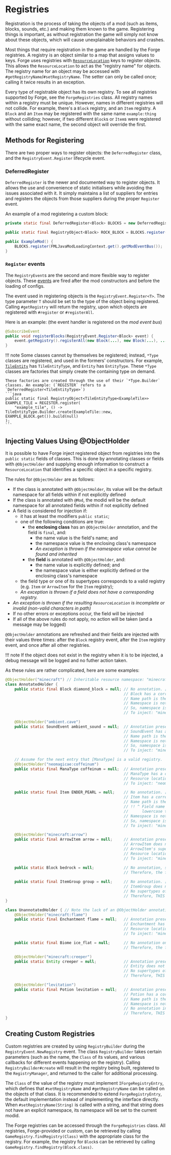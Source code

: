 Registries
==========

Registration is the process of taking the objects of a mod (such as items, blocks, sounds, etc.) and making them known to the game. Registering things is important, as without registration the game will simply not know about these objects, which will cause unexplainable behaviors and crashes. 

Most things that require registration in the game are handled by the Forge registries. A registry is an object similar to a map that assigns values to keys. Forge uses registries with [`ResourceLocation`][ResourceLocation] keys to register objects. This allows the `ResourceLocation` to act as the "registry name" for objects. The registry name for an object may be accessed with `#getRegistryName`/`#setRegistryName`. The setter can only be called once; calling it twice results in an exception. 

Every type of registrable object has its own registry. To see all registries supported by Forge, see the `ForgeRegistries` class. All registry names within a registry must be unique. However, names in different registries will not collide. For example, there's a `Block` registry, and an `Item` registry. A `Block` and an `Item` may be registered with the same name `example:thing` without colliding; however, if two different `Block`s or `Item`s were registered with the same exact name, the second object will override the first.

Methods for Registering
------------------

There are two proper ways to register objects: the `DeferredRegister` class, and the `RegistryEvent.Register` lifecycle event.

### DeferredRegister

`DeferredRegister` is the newer and documented way to register objects. It allows the use and convenience of static initialisers while avoiding the issues associated with it. It simply maintains a list of suppliers for entries and registers the objects from those suppliers during the proper `Register` event.

An example of a mod registering a custom block:

```java
private static final DeferredRegister<Block> BLOCKS = new DeferredRegister<>(ForgeRegistries.BLOCKS, MODID);

public static final RegistryObject<Block> ROCK_BLOCK = BLOCKS.register("rock", () -> new Block(Block.Properties.create(Material.ROCK)));

public ExampleMod() {
    BLOCKS.register(FMLJavaModLoadingContext.get().getModEventBus());
}
```

### `Register` events

The `RegistryEvent`s are the second and more flexible way to register objects. These [events][] are fired after the mod constructors and before the loading of configs.

The event used in registering objects is the `RegistryEvent.Register<T>`. The type parameter `T` should be set to the type of the object being registered. Calling `#getRegistry` will return the registry, upon which objects are registered with `#register` or `#registerAll`. 

Here is an example: (the event handler is registered on the *mod event bus*)

```java
@SubscribeEvent
public void registerBlocks(RegistryEvent.Register<Block> event) {
    event.getRegistry().registerAll(new Block(...), new Block(...), ...);
}
```

!!! note
    Some classes cannot by themselves be registered; instead, `*Type` classes are registered, and used in the formers' constructors. For example, [`TileEntity`][tileentity] has `TileEntityType`, and `Entity` has `EntityType`. These `*Type` classes are factories that simply create the containing type on demand. 
    
    These factories are created through the use of their `*Type.Builder` classes. An example: (`REGISTER` refers to a `DeferredRegister<TileEntityType>`)
    ```java
    public static final RegistryObject<TileEntityType<ExampleTile>> EXAMPLE_TILE = REGISTER.register(
        "example_tile", () -> TileEntityType.Builder.create(ExampleTile::new, EXAMPLE_BLOCK.get()).build(null)
    );
    ```

Injecting Values Using @ObjectHolder
-------------------------------------

It is possible to have Forge inject registered object from registries into the `public static` fields of classes. This is done by annotating classes or fields with `@ObjectHolder` and supplying enough information to construct a `ResourceLocation` that identifies a specific object in a specific registry.

The rules for `@ObjectHolder` are as follows:

* If the class is annotated with `@ObjectHolder`, its value will be the default namespace for all fields within if not explicitly defined
* If the class is annotated with `@Mod`, the modid will be the default namespace for all annotated fields within if not explicitly defined
* A field is considered for injection if:
    * it has at least the modifiers `public static`;
    * one of the following conditions are true:
        * the **enclosing class** has an `@ObjectHolder` annotation, and the field is `final`, and:
            * the name value is the field's name; and
            * the namespace value is the enclosing class's namespace
            * _An exception is thrown if the namespace value cannot be found and inherited_
        * the **field** is annotated with `@ObjectHolder`, and:
            * the name value is explicitly defined; and
            * the namespace value is either explicitly defined or the enclosing class's namespace
    * the field type or one of its supertypes corresponds to a valid registry (e.g. `Item` or `ArrowItem` for the `Item` registry);
    * _An exception is thrown if a field does not have a corresponding registry._
* _An exception is thrown if the resulting `ResourceLocation` is incomplete or invalid (non-valid characters in path)_
* If no other errors or exceptions occur, the field will be injected
* If all of the above rules do not apply, no action will be taken (and a message may be logged)

`@ObjectHolder` annotations are refreshed and their fields are injected with their values three times: after the `Block` registry event, after the `Item` registry event, and once after all other registries. 

!!! note
    If the object does not exist in the registry when it is to be injected, a debug message will be logged and no futher action taken.

As these rules are rather complicated, here are some examples:
```java
@ObjectHolder("minecraft") // Inheritable resource namespace: "minecraft"
class AnnotatedHolder {
    public static final Block diamond_block = null; // No annotation. [public static final] is required.
                                                    // Block has a corresponding registry: [Block]
                                                    // Name path is the name of the field: "diamond_block"
                                                    // Namespace is not explicitly defined.
                                                    // So, namespace is inherited from class annotation: "minecraft"
                                                    // To inject: "minecraft:diamond_block" from the [Block] registry

    @ObjectHolder("ambient.cave")
    public static SoundEvent ambient_sound = null;  // Annotation present. [public static] is required.
                                                    // SoundEvent has a corresponding registry: [SoundEvent]
                                                    // Name path is the value of the annotation: "ambient.cave"
                                                    // Namespace is not explicitly defined.
                                                    // So, namespace is inherited from class annotation: "minecraft"
                                                    // To inject: "minecraft:ambient.cave" from the [SoundEvent] registry

    // Assume for the next entry that [ManaType] is a valid registry.          
    @ObjectHolder("neomagicae:coffeinum")
    public static final ManaType coffeinum = null;  // Annotation present. [public static] is required. [final] is optional.
                                                    // ManaType has a corresponding registry: [ManaType] (custom registry)
                                                    // Resource location is explicitly defined: "neomagicae:coffeinum"
                                                    // To inject: "neomagicae:coffeinum" from the [ManaType] registry

    public static final Item ENDER_PEARL = null;    // No annotation. [public static final] is required.
                                                    // Item has a corresponding registry: [Item].
                                                    // Name path is the name of the field: "ENDER_PEARL" -> "ender_pearl"
                                                    // !! ^ Field name is valid, because ResourceLocations
                                                    //      lowercase their values automatically.
                                                    // Namespace is not explicitly defined.
                                                    // So, namespace is inherited from class annotation: "minecraft"
                                                    // To inject: "minecraft:ender_pearl" from the [Item] registry

    @ObjectHolder("minecraft:arrow")
    public static final ArrowItem arrow = null;     // Annotation present. [public static] is required. [final] is optional.
                                                    // ArrowItem does not have a corresponding registry.
                                                    // ArrowItem's supertype of Item has a corresponding registry: [Item]
                                                    // Resource location is explicitly defined: "minecraft:arrow"
                                                    // To inject: "minecraft:arrow" from the [Item] registry                                                    

    public static Block bedrock = null;             // No annotation, so [public static final] is required.
                                                    // Therefore, the field is ignored.
    
    public static final ItemGroup group = null;     // No annotation. [public static final] is required.
                                                    // ItemGroup does not have a corresponding registry.
                                                    // No supertypes of ItemGroup has a corresponding registry.
                                                    // Therefore, THIS WILL PRODUCE AN EXCEPTION.
}

class UnannotatedHolder { // Note the lack of an @ObjectHolder annotation on this class.
    @ObjectHolder("minecraft:flame")
    public static final Enchantment flame = null;   // Annotation present. [public static] is required. [final] is optional.
                                                    // Enchantment has corresponding registry: [Enchantment].
                                                    // Resource location is explicitly defined: "minecraft:flame"
                                                    // To inject: "minecraft:flame" from the [Enchantment] registry

    public static final Biome ice_flat = null;      // No annotation on the enclosing class.
                                                    // Therefore, the field is ignored.

    @ObjectHolder("minecraft:creeper")
    public static Entity creeper = null;            // Annotation present. [public static] is required.
                                                    // Entity does not have a corresponding registry.
                                                    // No supertypes of Entity has a corresponding registry.
                                                    // Therefore, THIS WILL PRODUCE AN EXCEPTION.

    @ObjectHolder("levitation")
    public static final Potion levitation = null;   // Annotation present. [public static] is required. [final] is optional.
                                                    // Potion has a corresponding registry: [Potion].
                                                    // Name path is the value of the annotation: "levitation"
                                                    // Namespace is not explicitly defined.
                                                    // No annotation in enclosing class.
                                                    // Therefore, THIS WILL PRODUCE AN EXCEPTION.
}
```

Creating Custom Registries
-------------------

Custom registries are created by using `RegistryBuilder` during the `RegistryEvent.NewRegistry` event. The class `RegistryBuilder` takes certain parameters (such as the name, the `Class` of its values, and various callbacks for different events happening on the registry). Calling `RegistryBuilder#create` will result in the registry being built, registered to the `RegistryManager`, and returned to the caller for additional processing.

The `Class` of the value of the registry must implement `IForgeRegistryEntry`, which defines that `#setRegistryName` and `#getRegistryName` can be called on the objects of that class. It is recommended to extend `ForgeRegistryEntry`, the default implementation instead of implementing the interface directly. When `#setRegistryName(String)` is called with a string, and that string does not have an explicit namespace, its namespace will be set to the current modid.

The Forge registries can be accessed through the `ForgeRegistries` class. All registries, Forge-provided or custom, can be retrieved by calling `GameRegistry.findRegistry(Class)` with the appropriate class for the registry. For example, the registry for `Block`s can be retrieved by calling `GameRegistry.findRegistry(Block.class)`.

[ResourceLocation]: resources.md#resourcelocation
[events]: ../events/intro.md
[tileentity]: ../tileentities/tileentity.md
